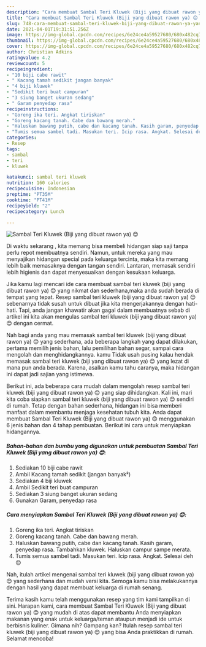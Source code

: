 ```yaml
---
description: "Cara membuat Sambal Teri Kluwek (Biji yang dibuat rawon ya) 😊 yang nikmat dan Mudah Dibuat"
title: "Cara membuat Sambal Teri Kluwek (Biji yang dibuat rawon ya) 😊 yang nikmat dan Mudah Dibuat"
slug: 748-cara-membuat-sambal-teri-kluwek-biji-yang-dibuat-rawon-ya-yang-nikmat-dan-mudah-dibuat
date: 2021-04-01T19:31:51.256Z
image: https://img-global.cpcdn.com/recipes/6e24ce4a59527680/680x482cq70/sambal-teri-kluwek-biji-yang-dibuat-rawon-ya-😊-foto-resep-utama.jpg
thumbnail: https://img-global.cpcdn.com/recipes/6e24ce4a59527680/680x482cq70/sambal-teri-kluwek-biji-yang-dibuat-rawon-ya-😊-foto-resep-utama.jpg
cover: https://img-global.cpcdn.com/recipes/6e24ce4a59527680/680x482cq70/sambal-teri-kluwek-biji-yang-dibuat-rawon-ya-😊-foto-resep-utama.jpg
author: Christian Adkins
ratingvalue: 4.2
reviewcount: 5
recipeingredient:
- "10 biji cabe rawit"
- " Kacang tamah sedikit jangan banyak"
- "4 biji kluwek"
- "Sedikit teri buat campuran"
- "3 siung banget ukuran sedang"
- " Garam penyedap rasa"
recipeinstructions:
- "Goreng ika teri. Angkat tiriskan"
- "Goreng kacang tanah. Cabe dan bawang merah."
- "Haluskan bawang putih, cabe dan kacang tanah. Kasih garam, penyedap rasa. Tambahkan kluwek. Haluskan campur sampe merata."
- "Tumis semua sambel tadi. Masukan teri. Icip rasa. Angkat. Selesai deh 😍"
categories:
- Resep
tags:
- sambal
- teri
- kluwek

katakunci: sambal teri kluwek 
nutrition: 160 calories
recipecuisine: Indonesian
preptime: "PT35M"
cooktime: "PT41M"
recipeyield: "2"
recipecategory: Lunch

---
```



![Sambal Teri Kluwek (Biji yang dibuat rawon ya) 😊](https://img-global.cpcdn.com/recipes/6e24ce4a59527680/680x482cq70/sambal-teri-kluwek-biji-yang-dibuat-rawon-ya-😊-foto-resep-utama.jpg)

Di waktu  sekarang , kita memang bisa membeli hidangan siap saji tanpa perlu repot membuatnya sendiri. Namun, untuk mereka yang mau menyajikan hidangan special pada keluarga tercinta, maka kita memang lebih baik memasaknya dengan tangan sendiri. Lantaran, memasak sendiri lebih higienis dan dapat menyesuaikan dengan kesukaan keluarga.

Jika kamu lagi mencari ide cara membuat sambal teri kluwek (biji yang dibuat rawon ya) 😊 yang nikmat dan sederhana,maka anda sudah berada di tempat yang tepat. Resep sambal teri kluwek (biji yang dibuat rawon ya) 😊  sebenarnya tidak susah untuk dibuat jika kita mengerjakannya dengan hati-hati. Tapi, anda jangan khawatir akan gagal dalam membuatnya 
sebab di artikel ini kita akan mengulas sambal teri kluwek (biji yang dibuat rawon ya) 😊 dengan cermat.  



Nah bagi anda yang mau memasak sambal teri kluwek (biji yang dibuat rawon ya) 😊 yang sederhana, ada beberapa langkah yang dapat dilakukan, pertama memilih jenis bahan, lalu pemilihan bahan segar, sampai cara mengolah dan menghidangkannya. kamu Tidak usah pusing kalau hendak memasak sambal teri kluwek (biji yang dibuat rawon ya) 😊 yang lezat di mana pun anda berada. Karena, asalkan kamu  tahu caranya, maka hidangan ini dapat jadi sajian yang istimewa.

Berikut ini, ada beberapa cara mudah dalam mengolah resep sambal teri kluwek (biji yang dibuat rawon ya) 😊 yang siap dihidangkan. Kali ini, mari kita coba siapkan sambal teri kluwek (biji yang dibuat rawon ya) 😊 sendiri di rumah. Tetap dengan bahan sederhana, hidangan ini bisa memberi manfaat dalam membantu menjaga kesehatan tubuh kita. Anda dapat membuat Sambal Teri Kluwek (Biji yang dibuat rawon ya) 😊 menggunakan 6 jenis bahan dan 4 tahap pembuatan. Berikut ini cara untuk menyiapkan hidangannya.

<!--inarticleads1-->

##### Bahan-bahan dan bumbu yang digunakan untuk pembuatan Sambal Teri Kluwek (Biji yang dibuat rawon ya) 😊:

1. Sediakan 10 biji cabe rawit
1. Ambil  Kacang tamah sedikit (jangan banyak²)
1. Sediakan 4 biji kluwek
1. Ambil Sedikit teri buat campuran
1. Sediakan 3 siung banget ukuran sedang
1. Gunakan  Garam, penyedap rasa




<!--inarticleads2-->

##### Cara menyiapkan Sambal Teri Kluwek (Biji yang dibuat rawon ya) 😊:

1. Goreng ika teri. Angkat tiriskan
1. Goreng kacang tanah. Cabe dan bawang merah.
1. Haluskan bawang putih, cabe dan kacang tanah. Kasih garam, penyedap rasa. Tambahkan kluwek. Haluskan campur sampe merata.
1. Tumis semua sambel tadi. Masukan teri. Icip rasa. Angkat. Selesai deh 😍




Nah, itulah artikel mengenai  sambal teri kluwek (biji yang dibuat rawon ya) 😊  yang sederhana dan mudah versi kita. Semoga kamu bisa melakukannya dengan hasil yang dapat membuat keluarga di rumah senang. 

Terima kasih kamu telah menggunakan resep yang tim kami tampilkan di sini. Harapan kami, cara membuat  Sambal Teri Kluwek (Biji yang dibuat rawon ya) 😊 yang mudah di atas dapat membantu Anda menyiapkan makanan yang enak untuk keluarga/teman ataupun menjadi ide untuk berbisnis kuliner. Gimana nih? Gampang kan? Itulah resep sambal teri kluwek (biji yang dibuat rawon ya) 😊 yang bisa Anda praktikkan di rumah. Selamat mencoba!

